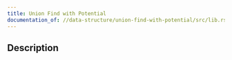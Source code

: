 ```yaml
---
title: Union Find with Potential
documentation_of: //data-structure/union-find-with-potential/src/lib.rs
---
```


## Description
